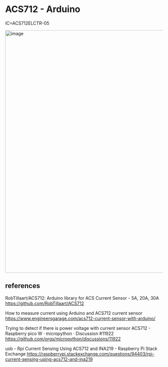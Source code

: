 # ACS712 - Arduino

IC=ACS712ELCTR-05

<img width="773" alt="image" src="https://github.com/user-attachments/assets/2d114cdf-5970-453e-b43a-e21870a3cb48" />

## references
RobTillaart/ACS712: Arduino library for ACS Current Sensor - 5A, 20A, 30A
https://github.com/RobTillaart/ACS712

How to measure current using Arduino and ACS712 current sensor
https://www.engineersgarage.com/acs712-current-sensor-with-arduino/

Trying to detect if there is power voltage with current sensor ACS712 - Raspberry pico W · micropython · Discussion #11922
https://github.com/orgs/micropython/discussions/11922

usb - Rpi Current Sensing Using ACS712 and INA219 - Raspberry Pi Stack Exchange
https://raspberrypi.stackexchange.com/questions/94403/rpi-current-sensing-using-acs712-and-ina219


